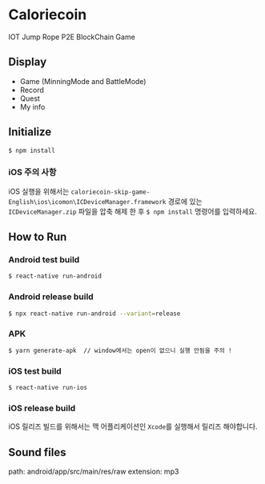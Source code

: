 # Caloriecoin

IOT Jump Rope P2E BlockChain Game

## Display

- Game (MinningMode and BattleMode)
- Record
- Quest
- My info

## Initialize

```sh
$ npm install
```

### iOS 주의 사항

iOS 실행을 위해서는 `caloriecoin-skip-game-English\ios\icomon\ICDeviceManager.framework` 경로에 있는 `ICDeviceManager.zip` 파일을 압축 해제 한 후 `$ npm install` 명령어를 입력하세요.

## How to Run

### Android test build

```sh
$ react-native run-android
```

### Android release build

```sh
$ npx react-native run-android --variant=release
```

### APK

```sh
$ yarn generate-apk  // window에서는 open이 없으니 실행 안됨을 주의 !
```

### iOS test build

```sh
$ react-native run-ios
```

### iOS release build

iOS 릴리즈 빌드를 위해서는 맥 어플리케이션인 `Xcode`를 실행해서 릴리즈 해야합니다.

## Sound files

path: android/app/src/main/res/raw
extension: mp3
